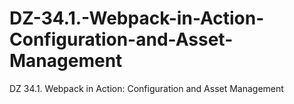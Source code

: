 # DZ-34.1.-Webpack-in-Action-Configuration-and-Asset-Management
DZ 34.1. Webpack in Action: Configuration and Asset Management
